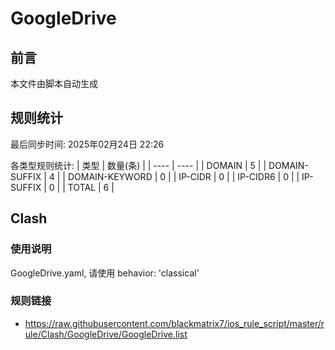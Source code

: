 # GoogleDrive

## 前言
本文件由脚本自动生成

## 规则统计
最后同步时间: 2025年02月24日 22:26

各类型规则统计:
| 类型 | 数量(条)  | 
| ---- | ----  |
| DOMAIN | 5 | 
| DOMAIN-SUFFIX | 4 | 
| DOMAIN-KEYWORD | 0 | 
| IP-CIDR | 0 | 
| IP-CIDR6 | 0 | 
| IP-SUFFIX | 0 | 
| TOTAL | 6 | 
## Clash 
### 使用说明 
GoogleDrive.yaml, 请使用 behavior: 'classical' 
### 规则链接 
- https://raw.githubusercontent.com/blackmatrix7/ios_rule_script/master/rule/Clash/GoogleDrive/GoogleDrive.list 
